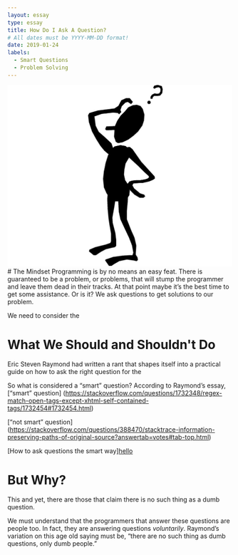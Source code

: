 ```yaml
---
layout: essay
type: essay
title: How Do I Ask A Question?
# All dates must be YYYY-MM-DD format!
date: 2019-01-24
labels:
  - Smart Questions
  - Problem Solving
---
```


 <img class="ui small right floated spaced image" src="../images/confused-man.jpg">
# The Mindset
Programming is by no means an easy feat. There is guaranteed to be a problem, or problems, that will stump the programmer and leave them dead in their tracks. At that point maybe it’s the best time to get some assistance. Or is it? We ask questions to get solutions to our problem. 

We need to consider the 

# What We Should and Shouldn't Do

Eric Steven Raymond had written a rant that shapes itself into a practical guide on how to ask the right question for the 

So what is considered a “smart” question? According to Raymond’s essay,  
[“smart” question] (https://stackoverflow.com/questions/1732348/regex-match-open-tags-except-xhtml-self-contained-tags/1732454#1732454.html)


[“not smart” question] (https://stackoverflow.com/questions/388470/stacktrace-information-preserving-paths-of-original-source?answertab=votes#tab-top.html)

[How to ask questions the smart way][hello](http://www.catb.org/esr/faqs/smart-questions.html)

# But Why?
This and yet, there are those that claim there is no such thing as a dumb question. 

We must understand that the programmers that answer these questions are people too. In fact, they are answering questions <i>voluntarily</i>. Raymond’s variation on this age old saying must be, “there are no such thing as dumb questions, only dumb people.”

